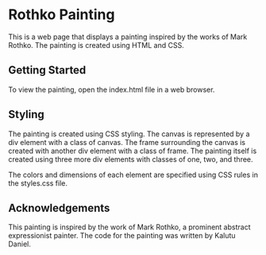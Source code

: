 # Rothko Painting
This is a web page that displays a painting inspired by the works of Mark Rothko. The painting is created using HTML and CSS.

## Getting Started
To view the painting, open the index.html file in a web browser.

## Styling
The painting is created using CSS styling. The canvas is represented by a div element with a class of canvas. The frame surrounding the canvas is created with another div element with a class of frame. The painting itself is created using three more div elements with classes of one, two, and three.

The colors and dimensions of each element are specified using CSS rules in the styles.css file.

## Acknowledgements
This painting is inspired by the work of Mark Rothko, a prominent abstract expressionist painter. The code for the painting was written by Kalutu Daniel.






